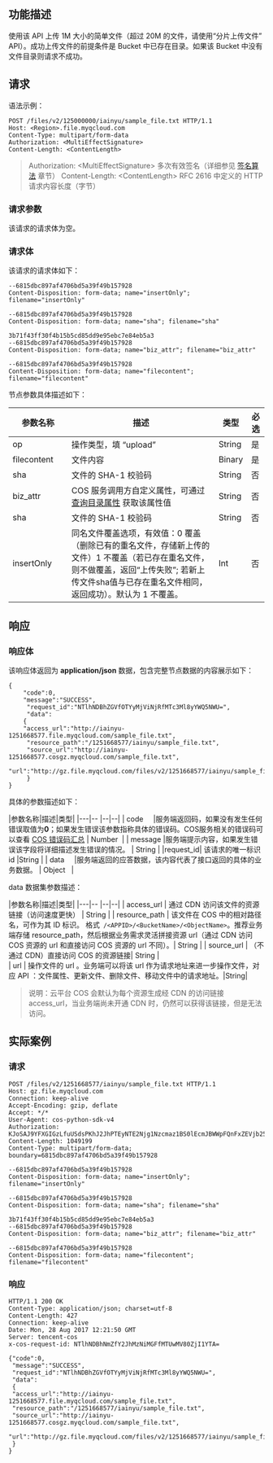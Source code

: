 ## 功能描述
使用该 API 上传 1M 大小的简单文件（超过 20M 的文件，请使用“分片上传文件” API）。成功上传文件的前提条件是 Bucket 中已存在目录。如果该 Bucket 中没有文件目录则请求不成功。

## 请求
语法示例：
```
POST /files/v2/125000000/iainyu/sample_file.txt HTTP/1.1
Host: <Region>.file.myqcloud.com
Content-Type: multipart/form-data
Authorization: <MultiEffectSignature>
Content-Length: <ContentLength>
```

> Authorization: &lt;MultiEffectSignature&gt; 多次有效签名（详细参见 [签名算法](http://tce.fsphere.cn/document/product/436/6054) 章节）
> Content-Length: &lt;ContentLength&gt; RFC 2616 中定义的 HTTP 请求内容长度（字节）


### 请求参数
该请求的请求体为空。<style  rel="stylesheet"> table th:nth-of-type(1) { width: 100px; }</style>

### 请求体
该请求的请求体如下：
```
--6815dbc897af4706bd5a39f49b157928
Content-Disposition: form-data; name="insertOnly"; filename="insertOnly"

--6815dbc897af4706bd5a39f49b157928
Content-Disposition: form-data; name="sha"; filename="sha"

3b71f43ff30f4b15b5cd85dd9e95ebc7e84eb5a3
--6815dbc897af4706bd5a39f49b157928
Content-Disposition: form-data; name="biz_attr"; filename="biz_attr"

--6815dbc897af4706bd5a39f49b157928
Content-Disposition: form-data; name="filecontent"; filename="filecontent"
```
节点参数具体描述如下：

|参数名称|描述|类型|必选|
|----|-----|-----|----|
|op	|操作类型，填 “upload”	|String	|是|
|filecontent|	文件内容	|Binary|是	|
|sha|	文件的 SHA-1 校验码|	String	|否|
|biz_attr|	COS 服务调用方自定义属性，可通过 [查询目录属性](http://tce.fsphere.cn/document/product/436/6063) 获取该属性值	|String	|否|
|sha|	文件的 SHA-1 校验码|	String	|否|
| insertOnly |	同名文件覆盖选项，有效值：0 覆盖（删除已有的重名文件，存储新上传的文件）1 不覆盖（若已存在重名文件，则不做覆盖，返回“上传失败”; 若新上传文件sha值与已存在重名文件相同，返回成功）。默认为 1 不覆盖。|	Int	|否|

## 响应

### 响应体

该响应体返回为 **application/json** 数据，包含完整节点数据的内容展示如下：
```
{
	"code":0,
 	"message":"SUCCESS",
	 "request_id":"NTlhNDBhZGVfOTYyMjViNjRfMTc3Ml8yYWQ5NWU=",
	 "data":
 	{
 	"access_url":"http://iainyu-1251668577.file.myqcloud.com/sample_file.txt",
	 "resource_path":"/1251668577/iainyu/sample_file.txt",
	 "source_url":"http://iainyu-1251668577.cosgz.myqcloud.com/sample_file.txt",
 	"url":"http://gz.file.myqcloud.com/files/v2/1251668577/iainyu/sample_file.txt","vid":"dce2a8d7ba11d045c0e19019fab807911503922910"
	 }
}
```
具体的参数描述如下：

|参数名称|描述|类型|
|---|-- |--|--|
| code     |服务端返回码，如果没有发生任何错误取值为**0**；如果发生错误该参数指称具体的错误码。COS服务相关的错误码可以查看 [COS 错误码汇总](http://tce.fsphere.cn/document/product/436/8432) |  Number   | 
| message  |服务端提示内容，如果发生错误该字段将详细描述发生错误的情况。  |  String | 
|request_id| 该请求的唯一标识 id |String  |
| data     |服务端返回的应答数据，该内容代表了接口返回的具体的业务数据。 |  Object   | 

data 数据集参数描述：

|参数名称|描述|类型|
|---|-- |--|--|
| access_url | 通过 CDN 访问该文件的资源链接（访问速度更快） | String | 
| resource_path | 该文件在 COS 中的相对路径名，可作为其 ID 标识。 格式` /<APPID>/<BucketName>/<ObjectName>`。推荐业务端存储 resource_path，然后根据业务需求灵活拼接资源 url（通过 CDN 访问 COS 资源的 url 和直接访问 COS 资源的 url 不同）。| String | 
| source_url | （不通过 CDN）直接访问 COS 的资源链接| String |  
| url | 操作文件的 url 。业务端可以将该 url 作为请求地址来进一步操作文件，对应 API ：文件属性、更新文件、删除文件、移动文件中的请求地址。|String|  

>说明：云平台 COS 会默认为每个资源生成经 CDN 的访问链接 access_url，当业务端尚未开通 CDN 时，仍然可以获得该链接，但是无法访问。

## 实际案例

### 请求
```
POST /files/v2/1251668577/iainyu/sample_file.txt HTTP/1.1
Host: gz.file.myqcloud.com
Connection: keep-alive
Accept-Encoding: gzip, deflate
Accept: */*
User-Agent: cos-python-sdk-v4
Authorization: KJoSAJ9YFXGIGzLfuUSdsPKhJ2JhPTEyNTE2Njg1Nzcmaz1BS0lEcmJBWWpFQnFxZEVjb25wRmk4TlBGc09qcm5YNExZVUUmZT0xNTAzOTIzMjEwJnQ9MTUwMzkyMjkxMCZyPTY4Mjk2MTA2OCZmPS8xMjUxNjY4NTc3L2lhaW55dS9zYW1wbGVfZmlsZS50eHQmYj1pYWlueXU=
Content-Length: 1049199
Content-Type: multipart/form-data; boundary=6815dbc897af4706bd5a39f49b157928

--6815dbc897af4706bd5a39f49b157928
Content-Disposition: form-data; name="insertOnly"; filename="insertOnly"

--6815dbc897af4706bd5a39f49b157928
Content-Disposition: form-data; name="sha"; filename="sha"

3b71f43ff30f4b15b5cd85dd9e95ebc7e84eb5a3
--6815dbc897af4706bd5a39f49b157928
Content-Disposition: form-data; name="biz_attr"; filename="biz_attr"

--6815dbc897af4706bd5a39f49b157928
Content-Disposition: form-data; name="filecontent"; filename="filecontent"
```

### 响应
```
HTTP/1.1 200 OK
Content-Type: application/json; charset=utf-8
Content-Length: 427
Connection: keep-alive
Date: Mon, 28 Aug 2017 12:21:50 GMT
Server: tencent-cos
x-cos-request-id: NTlhNDBhNmZfY2JhMzNiMGFfMTUwMV80ZjI1YTA=

{"code":0,
 "message":"SUCCESS",
 "request_id":"NTlhNDBhZGVfOTYyMjViNjRfMTc3Ml8yYWQ5NWU=",
 "data":
 {
 "access_url":"http://iainyu-1251668577.file.myqcloud.com/sample_file.txt",
 "resource_path":"/1251668577/iainyu/sample_file.txt",
 "source_url":"http://iainyu-1251668577.cosgz.myqcloud.com/sample_file.txt",
 "url":"http://gz.file.myqcloud.com/files/v2/1251668577/iainyu/sample_file.txt","vid":"dce2a8d7ba11d045c0e19019fab807911503922910"
 }
}

```




